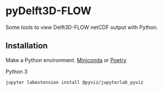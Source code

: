 # pyDelft3D-FLOW

Some tools to view Delft3D-FLOW netCDF output with Python.



## Installation

Make a Python environment. [Miniconda](https://docs.conda.io/en/latest/miniconda.html) or [Poetry](https://python-poetry.org/)

Python 3



```bash
jupyter labextension install @pyviz/jupyterlab_pyviz
```

